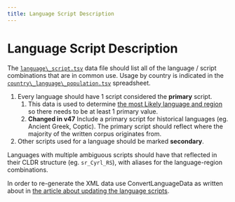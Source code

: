 ```yaml
---
title: Language Script Description
---
```


# Language Script Description

The [`language\_script.tsv`](https://github.com/unicode-org/cldr/blob/main/tools/cldr-code/src/main/resources/org/unicode/cldr/util/data/language_script.tsv) data file should list all of the language / script combinations that are in common use. Usage by country is indicated in the [`country\_language\_population.tsv`](https://github.com/unicode-org/cldr/blob/main/tools/cldr-code/src/main/resources/org/unicode/cldr/util/data/country_language_population.tsv) spreadsheet.

1. Every language should have 1 script considered the **primary** script.
    1. This data is used to determine [the most Likely language and region](likelysubtags-and-default-content) so there needs to be at least 1 primary value.
    2. __Changed in v47__ Include a primary script for historical languages (eg. Ancient Greek, Coptic). The primary script should reflect where the majority of the written corpus originates from.
2. Other scripts used for a language should be marked **secondary**.

Languages with multiple ambiguous scripts should have that reflected in their CLDR structure (eg. `sr_Cyrl_RS`), with aliases for the language\-region combinations.

In order to re-generate the XML data use ConvertLanguageData as written about in [the article about updating the language scripts](.../update-language-script-info.md).
